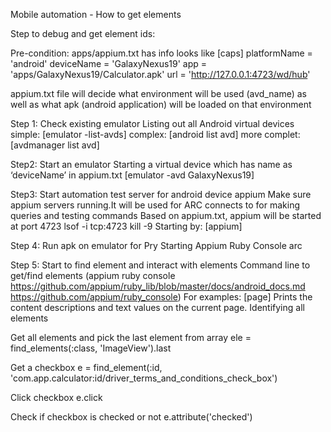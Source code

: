 Mobile automation - How to get elements

Step to debug and get element ids:

Pre-condition:
apps/appium.txt has info looks like
[caps]
platformName = 'android'
deviceName = 'GalaxyNexus19'
app = 'apps/GalaxyNexus19/Calculator.apk'
url = 'http://127.0.0.1:4723/wd/hub'

appium.txt file will decide what environment will be used (avd_name) as well as what apk (android application) will be loaded on that environment

Step 1: Check existing emulator
Listing out all Android virtual devices
simple: [emulator -list-avds]
complex: [android list avd]
more complet: [avdmanager list avd]

Step2: Start an emulator
Starting a virtual device which has name as ‘deviceName’ in appium.txt
[emulator -avd GalaxyNexus19]

Step3: Start automation test server for android device appium
Make sure appium servers running.It will be used for ARC connects to for making queries and testing commands
Based on appium.txt, appium will be started at port 4723
lsof -i tcp:4723
kill -9 <id>
Starting by: [appium]

Step 4: Run apk on emulator for Pry
Starting Appium Ruby Console
arc

Step 5: Start to find element and interact with elements
Command line to get/find elements
(appium ruby console
https://github.com/appium/ruby_lib/blob/master/docs/android_docs.md
https://github.com/appium/ruby_console)
For examples:
[page] Prints the content descriptions and text values on the current page. Identifying all elements

Get all elements and pick the last element from array
ele = find_elements(:class, 'ImageView').last

Get a checkbox
e = find_element(:id, 'com.app.calculator:id/driver_terms_and_conditions_check_box')

Click checkbox
e.click

Check if checkbox is checked or not
e.attribute('checked')
